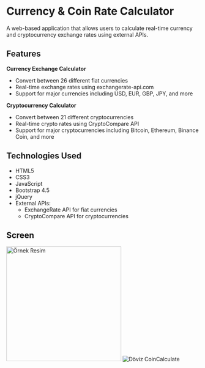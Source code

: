 # Currency & Coin Rate Calculator

A web-based application that allows users to calculate real-time currency and cryptocurrency exchange rates using external APIs.

## Features

**Currency Exchange Calculator**
  - Convert between 26 different fiat currencies
  - Real-time exchange rates using exchangerate-api.com
  - Support for major currencies including USD, EUR, GBP, JPY, and more

**Cryptocurrency Calculator**
  - Convert between 21 different cryptocurrencies
  - Real-time crypto rates using CryptoCompare API
  - Support for major cryptocurrencies including Bitcoin, Ethereum, Binance Coin, and more

## Technologies Used

- HTML5
- CSS3
- JavaScript
- Bootstrap 4.5
- jQuery
- External APIs:
  - ExchangeRate API for fiat currencies
  - CryptoCompare API for cryptocurrencies

## Screen
[<img src="https://github.com/user-attachments/assets/63ac3774-0966-4cc1-87ed-" alt="Örnek Resim" width="300"/>](https://example.com/image.png)
![Döviz CoinCalculate](https://github.com/user-attachments/assets/63ac3774-0966-4cc1-87ed-27b101c653d1)

